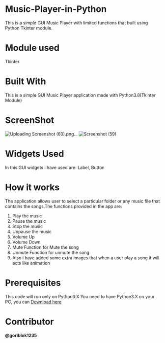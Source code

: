 # Music-Player-in-Python
This is a simple GUI Music Player with limited functions that built using Python Tkinter module.
# Module used
Tkinter
# Built With
This is a simple GUI Music Player application made with Python3.8(Tkinter Module)
# ScreenShot
![Uploading Screenshot (60).png…]()
![Screenshot (59)](https://github.com/goriblok1235/Music-Player-in-Python/assets/89899253/84ce9b5c-0253-410b-833e-fbb5fd11bf51)
# Widgets Used
In this GUI widgets i have used are: Label, Button
# How it works
The application allows user to select a particular folder  or any music file that contains the songs.The functions provided in the app are:
1. Play the music
2. Pause the music
3. Stop the music
4. Unpause the music
5. Volume Up
6. Volume Down
7. Mute Function for Mute the song
8. Unmute Function for unmute the song
9. Also i have added some extra images that when a user play a song it will acts like animation
# Prerequisites
This code will run only on Python3.X
You need to have Python3.X on your PC, you can [Download here](https://www.python.org/downloads/)
# Contributor
  #### @goriblok1235



